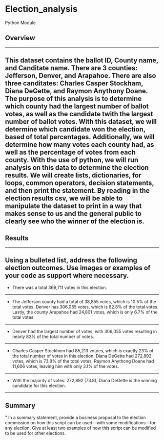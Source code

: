 # Election_analysis
Python Module
## Overview
---
This dataset contains the ballot ID, County name, and Canditate name. There are 3 counties: Jefferson, Denver, and Arapahoe. There are also three canditates: Charles Casper Stockham, Diana DeGette, and Raymon Anythony Doane. The purpose of this analysis is to determine which county had the largest number of ballot votes, as well as the candidate twith the largest number of ballot votes. With this dataset, we will determine which candidate won the election, based of total percentages. Additionally, we will determine how many votes each county had, as well as the percentage of votes from each county. With the use of python, we will run analysis on this data to determine the election results. We will create lists, dictionaries, for loops, common operators, decision statements, and then print the statement. By reading in the election results csv, we will be able to manipulate the dataset to print in a way that makes sense to us and the general public to clearly see who the winner of the election is.
----
## Results
---
Using a bulleted list, address the following election outcomes. Use images or examples of your code as support where necessary.
---
* There was a total 369,711 votes in this election.
---

* The Jefferson county had a total of 38,855 votes, which is 10.5% of the total votes. Denver has 306,055 votes, which is 82.8% of the total votes. Lastly, the county Arapahoe had 24,801 votes, which is only 6.7% of the total votes.
---
* Denver had the largest number of votes, with 306,055 votes resulting in nearly 83% of the total number of votes.
---
* Charles Casper Stockhom had 85,213 votoes, which is exactly 23% of the total number of votes in this election. Diana DeGette had 272,892 votes, which is 73.8% of the total votes. Raymon Anythong Doane had 11,606 votes, leaving him with only 3.1% of the votes.
---
* With the majority of votes: 272,892 (73.8), Diana DeGette is the winning candidate for this election.
---
## Summary
" In a summary statement, provide a business proposal to the election commission on how this script can be used—with some modifications—for any election. Give at least two examples of how this script can be modified to be used for other elections.

